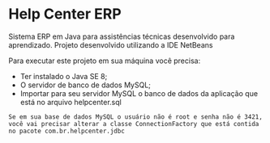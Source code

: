 # Help Center ERP

Sistema ERP em Java para assistências técnicas desenvolvido para aprendizado.
Projeto desenvolvido utilizando a IDE NetBeans

Para executar este projeto em sua máquina você precisa:

 
* Ter instalado o Java SE 8; 
* O servidor de banco de dados MySQL; 
* Importar para seu servidor MySQL o banco de dados da aplicação que está no arquivo helpcenter.sql

```
Se em sua base de dados MySQL o usuário não é root e senha não é 3421, você vai precisar alterar a classe ConnectionFactory que está contida no pacote com.br.helpcenter.jdbc
```

